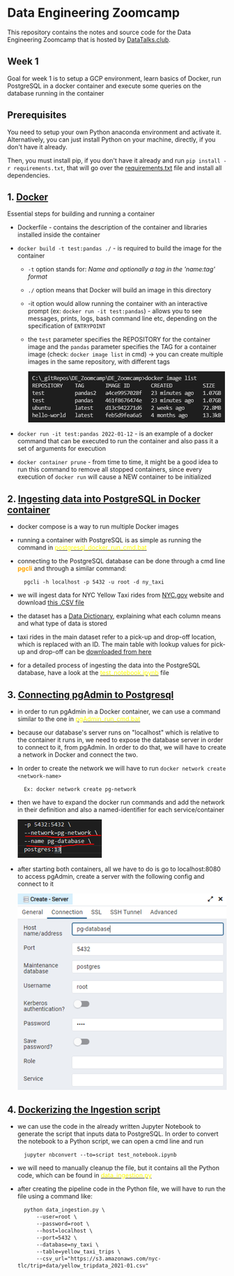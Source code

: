 # Data Engineering Zoomcamp

This repository contains the notes and source code for the Data Engineering Zoomcamp that is hosted by [DataTalks.club](https://datatalks.club/).

## Week 1

Goal for week 1 is to setup a GCP environment, learn basics of Docker, run PostgreSQL in a docker container and execute some queries on the database running in the container

## Prerequisites
You need to setup your own Python anaconda environment and activate it. Alternatively, you can just install Python on your machine, directly, if you don't have it already.

Then, you must install pip, if you don't have it already and run `pip install -r requirements.txt`, that will go over the [requirements.txt](../requirements.txt) file and install all dependencies.

## 1. <u>Docker</u>

Essential steps for building and running a container
- Dockerfile - contains the description of the container and libraries installed inside the container
- `docker build -t test:pandas ./`  - is required to build the image for the container
    - `-t` option stands for: *Name and optionally a tag in the 'name:tag' format*
    - `./` option means that Docker will build an image in this directory
    - -it option would allow running the container with an interactive prompt (ex: `docker run -it test:pandas`) - allows you to see messages, prints, logs, bash command line etc, depending on the specification of `ENTRYPOINT`
    - the `test` parameter specifies the REPOSITORY for the container image and the `pandas` parameter specifies the TAG for a container image (check: `docker image list` in cmd) -> you can create multiple images in the same repository, with different tags

        ![](./imgs/docker_image_list.PNG)

- `docker run -it test:pandas 2022-01-12` - is an example of a docker command that can be executed to run the container and also pass it a set of arguments for execution

- `docker container prune` - from time to time, it might be a good idea to run this command to remove all stopped containers, since every execution of `docker run` will cause a NEW container to be initialized

## 2. <u>Ingesting data into PostgreSQL in Docker container</u>

- docker compose is a way to run multiple Docker images
- running a container with PostgreSQL is as simple as running the command in [<span style="color:yellow">postgresql_docker_run_cmd.bat</span>](./postgresql_docker_run_cmd.bat)
- connecting to the PostgreSQL database can be done through a cmd line <span style="color:orange">**pgcli**</span> and through a similar command: 

        pgcli -h localhost -p 5432 -u root -d ny_taxi

- we will ingest data for NYC Yellow Taxi rides from [NYC.gov](https://www1.nyc.gov/site/tlc/about/tlc-trip-record-data.page) website and download [this .CSV file](https://s3.amazonaws.com/nyc-tlc/trip+data/yellow_tripdata_2021-01.csv)
- the dataset has a [Data Dictionary](https://www1.nyc.gov/assets/tlc/downloads/pdf/data_dictionary_trip_records_yellow.pdf), explaining what each column means and what type of data is stored
- taxi rides in the main dataset refer to a pick-up and drop-off location, which is replaced with an ID. The main table with lookup values for pick-up and drop-off can be [downloaded from here](https://s3.amazonaws.com/nyc-tlc/misc/taxi+_zone_lookup.csv)
- for a detailed process of ingesting the data into the PostgreSQL database, have a look at the [<span style="color:yellow">test_notebook.ipynb</span>](test_notebook.ipynb) file

## 3. <u>Connecting pgAdmin to Postgresql</u>

- in order to run pgAdmin in a Docker container, we can use a command similar to the one in [<span style="color:yellow">pgAdmin_run_cmd.bat</span>](pgAdmin_run_cmd.bat)
- because our database's server runs on "localhost" which is relative to the container it runs in, we need to expose the database server in order to connect to it, from pgAdmin. In order to do that, we will have to create a network in Docker and connect the two.
- In order to create the network we will have to run `docker network create <network-name>` 
    
        Ex: docker network create pg-network

- then we have to expand the docker run commands and add the network in their definition and also a named-identifier for each service/container

    ![](./imgs/pg_network_info.PNG)
- after starting both containers, all we have to do is go to localhost:8080 to access pgAdmin, create a server with the following config and connect to it

    ![](./imgs/how_to_connect_pgAdmin.PNG)

## 4. <u>Dockerizing the Ingestion script</u>

- we can use the code in the already written Jupyter Notebook to generate the script that inputs data to PostgreSQL. In order to convert the notebook to a Python script, we can open a cmd line and run 
        
        jupyter nbconvert --to=script test_notebook.ipynb

- we will need to manually cleanup the file, but it contains all the Python code, which can be found in [<span style="color:yellow">data_ingestion.py</span>](data_ingestion.py)
- after creating the pipeline code in the Python file, we will have to run the file using a command like:
    
        python data_ingestion.py \
            --user=root \
            --password=root \
            --host=localhost \
            --port=5432 \
            --database=ny_taxi \
            --table=yellow_taxi_trips \
            --csv_url="https://s3.amazonaws.com/nyc-tlc/trip+data/yellow_tripdata_2021-01.csv"